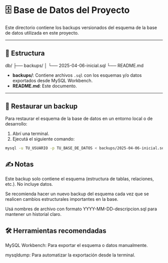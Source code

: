 # 🗄️ Base de Datos del Proyecto

Este directorio contiene los backups versionados del esquema de la base de datos utilizada en este proyecto.

---

## 📁 Estructura

db/
├── backups/
│       └── 2025-04-06-inicial.sql
└── README.md


- **backups/**: Contiene archivos `.sql` con los esquemas y/o datos exportados desde MySQL Workbench.
- **README.md**: Este documento.

---

## 🔁 Restaurar un backup

Para restaurar el esquema de la base de datos en un entorno local o de desarrollo:

1. Abrí una terminal.
2. Ejecutá el siguiente comando:

```bash
mysql -u TU_USUARIO -p TU_BASE_DE_DATOS < backups/2025-04-06-inicial.sql
```

## ✍️ Notas
Este backup solo contiene el esquema (estructura de tablas, relaciones, etc.). No incluye datos.

Se recomienda hacer un nuevo backup del esquema cada vez que se realicen cambios estructurales importantes en la base.

Usá nombres de archivo con formato YYYY-MM-DD-descripcion.sql para mantener un historial claro.

## 🛠 Herramientas recomendadas
MySQL Workbench: Para exportar el esquema o datos manualmente.

mysqldump: Para automatizar la exportación desde la terminal.


